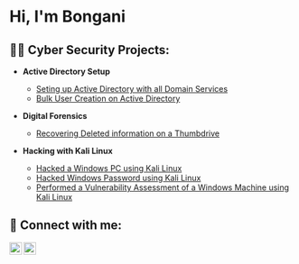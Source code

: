 <h1>Hi, I'm Bongani <br/>

  
<h2>👨‍💻 Cyber Security Projects:</h2>

- <b>Active Directory Setup</b>
  - [Seting up Active Directory with all Domain Services](https://github.com/joshmadakor1/Algorithms-Practice)
  - [Bulk User Creation on Active Directory](https://github.com/joshmadakor1/Algorithms-Practice)

- <b>Digital Forensics</b>
  - [Recovering Deleted information on a Thumbdrive](https://github.com/joshmadakor1/4chan-Image-Analysis-Middleware-C964)
  
- <b>Hacking with Kali Linux</b>
  - [Hacked a Windows PC using Kali Linux](https://github.com/joshmadakor1/Sentinel-Lab)
  - [Hacked Windows Password using Kali Linux](https://github.com/joshmadakor1/Jwipe.PowerShell)
  - [Performed a Vulnerability Assessment of a Windows Machine using Kali Linux](https://github.com/joshmadakor1/AD_PS)


<h2> 🤳 Connect with me:</h2>

[<img align="left" alt="BonganiDube | LinkedIn" width="22px" src="https://cdn.jsdelivr.net/npm/simple-icons@v3/icons/linkedin.svg" />][linkedin]
[<img align="left" alt="Authentic_Bongza | Instagram" width="22px" src="https://cdn.jsdelivr.net/npm/simple-icons@v3/icons/instagram.svg" />][instagram]

[instagram]: https://www.instagram.com/joshmadakor/
[linkedin]:https://www.linkedin.com/in/bongani-dube-8a6a6421a/

<!--
**joshmadakor1/joshmadakor1** is a ✨ _special_ ✨ repository because its `README.md` (this file) appears on your GitHub profile.

Here are some ideas to get you started:

- 🔭 I’m currently working on ...
- 🌱 I’m currently learning ...
- 👯 I’m looking to collaborate on ...
- 🤔 I’m looking for help with ...
- 💬 Ask me about ...
- 📫 How to reach me: ...
- 😄 Pronouns: ...
- ⚡ Fun fact: ...
-->
